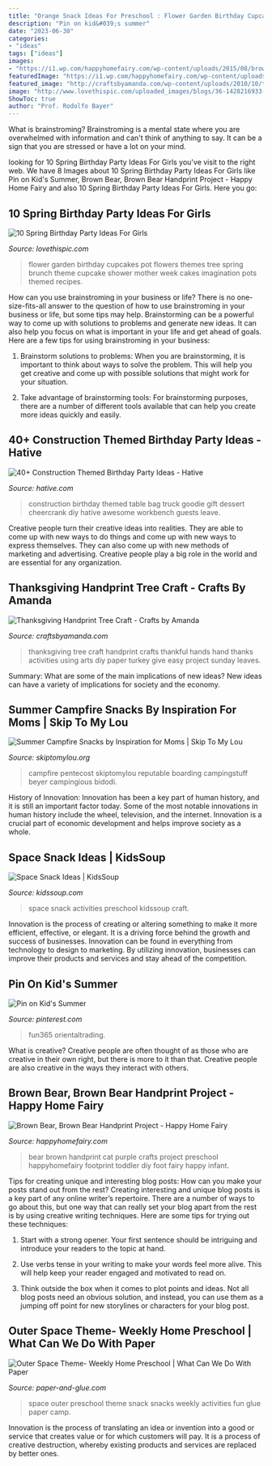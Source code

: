 ```yaml
---
title: "Orange Snack Ideas For Preschool : Flower Garden Birthday Cupcakes Pot Flowers Themes Tree Spring Brunch Theme Cupcake Shower Mother Week Cakes Imagination Pots Themed Recipes"
description: "Pin on kid&#039;s summer"
date: "2023-06-30"
categories:
- "ideas"
tags: ["ideas"]
images:
- "https://i1.wp.com/happyhomefairy.com/wp-content/uploads/2015/08/brown-bear-purple-cat-handprint.jpg"
featuredImage: "https://i1.wp.com/happyhomefairy.com/wp-content/uploads/2015/08/brown-bear-purple-cat-handprint.jpg"
featured_image: "http://craftsbyamanda.com/wp-content/uploads/2010/10/tree2.jpg"
image: "http://www.lovethispic.com/uploaded_images/blogs/36-1428216933-3-3.jpg"
ShowToc: true
author: "Prof. Rodolfo Bayer"
---
```



What is brainstroming? Brainstroming is a mental state where you are overwhelmed with information and can't think of anything to say. It can be a sign that you are stressed or have a lot on your mind.

	

		
looking for 10 Spring Birthday Party Ideas For Girls you've visit to the right web. We have 8 Images about 10 Spring Birthday Party Ideas For Girls like Pin on Kid&#039;s Summer, Brown Bear, Brown Bear Handprint Project - Happy Home Fairy and also 10 Spring Birthday Party Ideas For Girls. Here you go:
		
    
## 10 Spring Birthday Party Ideas For Girls

<img loading=lazy src="http://www.lovethispic.com/uploaded_images/blogs/36-1428216933-3-3.jpg" onerror="this.onerror=null;this.src='https://tse4.mm.bing.net/th?id=OIP.LMOp6gLDByevh9xDUKwtAQHaLG&amp;pid=15.1';" alt="10 Spring Birthday Party Ideas For Girls">

_Source: lovethispic.com_

>flower garden birthday cupcakes pot flowers themes tree spring brunch theme cupcake shower mother week cakes imagination pots themed recipes. 

	

How can you use brainstroming in your business or life?
There is no one-size-fits-all answer to the question of how to use brainstroming in your business or life, but some tips may help. Brainstorming can be a powerful way to come up with solutions to problems and generate new ideas. It can also help you focus on what is important in your life and get ahead of goals. Here are a few tips for using brainstroming in your business: 
1. Brainstorm solutions to problems: When you are brainstorming, it is important to think about ways to solve the problem. This will help you get creative and come up with possible solutions that might work for your situation. 

2. Take advantage of brainstorming tools: For brainstorming purposes, there are a number of different tools available that can help you create more ideas quickly and easily.

    
## 40+ Construction Themed Birthday Party Ideas - Hative

<img loading=lazy src="https://hative.com/wp-content/uploads/2015/06/construction-birthday-party/34-construction-themed-birthday-party.jpg" onerror="this.onerror=null;this.src='https://tse1.mm.bing.net/th?id=OIP.ReTwfQs_dhHGtMCuliy65gHaE8&amp;pid=15.1';" alt="40+ Construction Themed Birthday Party Ideas - Hative">

_Source: hative.com_

>construction birthday themed table bag truck goodie gift dessert cheercrank diy hative awesome workbench guests leave. 

	

Creative people turn their creative ideas into realities. They are able to come up with new ways to do things and come up with new ways to express themselves. They can also come up with new methods of marketing and advertising. Creative people play a big role in the world and are essential for any organization.

    
## Thanksgiving Handprint Tree Craft - Crafts By Amanda

<img loading=lazy src="http://craftsbyamanda.com/wp-content/uploads/2010/10/tree2.jpg" onerror="this.onerror=null;this.src='https://tse3.mm.bing.net/th?id=OIP.y9uVnEx2lgROojkdrgK5cwAAAA&amp;pid=15.1';" alt="Thanksgiving Handprint Tree Craft - Crafts by Amanda">

_Source: craftsbyamanda.com_

>thanksgiving tree craft handprint crafts thankful hands hand thanks activities using arts diy paper turkey give easy project sunday leaves. 

	

Summary: What are some of the main implications of new ideas?
New ideas can have a variety of implications for society and the economy.

    
## Summer Campfire Snacks By Inspiration For Moms | Skip To My Lou

<img loading=lazy src="https://www.skiptomylou.org/wp-content/uploads/2015/07/Summer-Campfire-Snacks.jpg" onerror="this.onerror=null;this.src='https://tse2.mm.bing.net/th?id=OIP.cdfh5DKx4UfczH2GGEH9aQHaJ4&amp;pid=15.1';" alt="Summer Campfire Snacks by Inspiration for Moms | Skip To My Lou">

_Source: skiptomylou.org_

>campfire pentecost skiptomylou reputable boarding campingstuff beyer campingious bidodi. 

	

History of Innovation:
Innovation has been a key part of human history, and it is still an important factor today. Some of the most notable innovations in human history include the wheel, television, and the internet. Innovation is a crucial part of economic development and helps improve society as a whole.

    
## Space Snack Ideas | KidsSoup

<img loading=lazy src="https://www.kidssoup.com/sites/default/files/media/AstronautMoon.jpg" onerror="this.onerror=null;this.src='https://tse2.mm.bing.net/th?id=OIP.pEXjx6CUT1Z4vw9kHYV0-AAAAA&amp;pid=15.1';" alt="Space Snack Ideas | KidsSoup">

_Source: kidssoup.com_

>space snack activities preschool kidssoup craft. 

	

Innovation is the process of creating or altering something to make it more efficient, effective, or elegant. It is a driving force behind the growth and success of businesses. Innovation can be found in everything from technology to design to marketing. By utilizing innovation, businesses can improve their products and services and stay ahead of the competition.

    
## Pin On Kid&#039;s Summer

<img loading=lazy src="https://i.pinimg.com/736x/9e/4c/03/9e4c03202ae23c7c583a47ff75072b46.jpg" onerror="this.onerror=null;this.src='https://tse4.mm.bing.net/th?id=OIP.rL3JE95vumAEe11AiXOuwQHaJ3&amp;pid=15.1';" alt="Pin on Kid&#039;s Summer">

_Source: pinterest.com_

>fun365 orientaltrading. 

	

What is creative?
Creative people are often thought of as those who are creative in their own right, but there is more to it than that. Creative people are also creative in the ways they interact with others.

    
## Brown Bear, Brown Bear Handprint Project - Happy Home Fairy

<img loading=lazy src="https://i1.wp.com/happyhomefairy.com/wp-content/uploads/2015/08/brown-bear-purple-cat-handprint.jpg" onerror="this.onerror=null;this.src='https://tse4.mm.bing.net/th?id=OIP.M9yUwESBNtKvKYUDs3bZUQHaLH&amp;pid=15.1';" alt="Brown Bear, Brown Bear Handprint Project - Happy Home Fairy">

_Source: happyhomefairy.com_

>bear brown handprint cat purple crafts project preschool happyhomefairy footprint toddler diy foot fairy happy infant. 

	

Tips for creating unique and interesting blog posts: How can you make your posts stand out from the rest?
Creating interesting and unique blog posts is a key part of any online writer’s repertoire. There are a number of ways to go about this, but one way that can really set your blog apart from the rest is by using creative writing techniques. Here are some tips for trying out these techniques:
1. Start with a strong opener. Your first sentence should be intriguing and introduce your readers to the topic at hand.

2. Use verbs tense in your writing to make your words feel more alive. This will help keep your reader engaged and motivated to read on.

3. Think outside the box when it comes to plot points and ideas. Not all blog posts need an obvious solution, and instead, you can use them as a jumping off point for new storylines or characters for your blog post.


    
## Outer Space Theme- Weekly Home Preschool | What Can We Do With Paper

<img loading=lazy src="http://4.bp.blogspot.com/-bRo10ofTtrk/U-SpIASd4sI/AAAAAAAABvY/DJREw5YH4i8/s1600/OuterSpaceSnack1.jpg" onerror="this.onerror=null;this.src='https://tse4.mm.bing.net/th?id=OIP.2DqLG_OcQe8qqz8nBA_HbwHaFV&amp;pid=15.1';" alt="Outer Space Theme- Weekly Home Preschool | What Can We Do With Paper">

_Source: paper-and-glue.com_

>space outer preschool theme snack snacks weekly activities fun glue paper camp. 

	

Innovation is the process of translating an idea or invention into a good or service that creates value or for which customers will pay. It is a process of creative destruction, whereby existing products and services are replaced by better ones.

